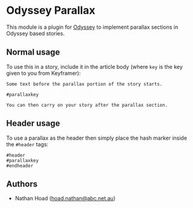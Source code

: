 # Odyssey Parallax

This module is a plugin for [Odyssey](https://github.com/abcnews/odyssey) to implement parallax sections in Odyssey based stories.

## Normal usage

To use this in a story, include it in the article body (where `key` is the key given to you from Keyframer):

```
Some text before the parallax portion of the story starts.

#parallaxkey

You can then carry on your story after the parallax section.
```

## Header usage

To use a parallax as the header then simply place the hash marker inside the `#header` tags:

```
#header
#parallaxkey
#endheader
```

## Authors

- Nathan Hoad ([hoad.nathan@abc.net.au](mailto:hoad.nathan@abc.net.au))
